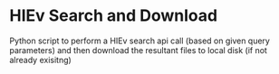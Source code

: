 HIEv Search and Download
============

Python script to perform a HIEv search api call (based on given query parameters) and then download the resultant 
files to local disk (if not already exisitng) 
